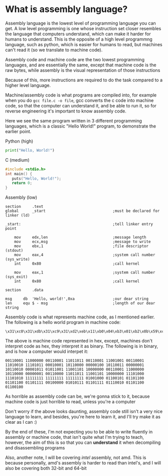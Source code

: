# What is assembly language?

Assembly language is the lowest level of programming language you can get. A low level programming is one whose instruction set closer resembles the language that computers understand, which can make it harder for humans to understand. This is the opposite of a high level programmng language, such as python, which is easier for humans to read, but machines can't read it \(so we translate to machine code\).

Assembly code and machine code are the two lowest programming languages, and are essentially the same, except that machine code is the raw bytes, while assembly is the visual representation of those instructions

Because of this, more instructions are required to do the task compared to a higher level language.

Machine/assembly code is what programs are compiled into, for example when you do `gcc file.c -o file`, gcc converts the c code into machine code, so that the computer can understand it, and be able to run it, so for reverse engineering it's important to know assembly code.

Here we see the same program written in 3 different programming languages, which is a classic "Hello World!" program, to demonstrate the earlier point.

Python \(high\)

```python
print("Hello, World!")
```

C \(medium\)

```c
#include <stdio.h>
int main() {
   puts("Hello, World!");
   return 0;
}
```

Assembly \(low\)

```text
section     .text
global      _start                              ;must be declared for linker (ld)

_start:                                         ;tell linker entry point

    mov     edx,len                             ;message length
    mov     ecx,msg                             ;message to write
    mov     ebx,1                               ;file descriptor (stdout)
    mov     eax,4                               ;system call number (sys_write)
    int     0x80                                ;call kernel

    mov     eax,1                               ;system call number (sys_exit)
    int     0x80                                ;call kernel

section     .data

msg     db  'Hello, world!',0xa                 ;our dear string
len     equ $ - msg                             ;length of our dear string
```

Assembly code is what represents machine code, as I mentioned earlier. The following is a hello world program in machine code:

```text
\x31\xc0\x31\xdb\x31\xc9\x31\xd2\xeb\x11\xb0\x04\xb3\x01\xb2\x0b\x59\xcd\x80\x31\xc0\xb0\x01\x30\xdb\xcd\x80\xe8\xea\xff\xff\xff\x48\x65\x6c\x6c\x6f\x20\x57\x6f\x72\x6c\x64
```

The above is machine code represented in hex, except, machines don't interpret code as hex, they interpret it as binary. The following is in binary, and is how a computer would interpet it:

```text
00110001 11000000 00110001 11011011 00110001 11001001 00110001 11010010 11101011 00010001 10110000 00000100 10110011 00000001 10110010 00001011 01011001 11001101 10000000 00110001 11000000 10110000 00000001 00110000 11011011 11001101 10000000 11101000 11101010 11111111 11111111 11111111 01001000 01100101 01101100 01101100 01101111 00100000 01010111 01101111 01110010 01101100 01100100
```

As horrible as assembly code can be, we're gonna stick to it, because machine code is just horrible to read, unless you're a computer

Don't worry if the above looks daunting, assembly code still isn't a very nice language to learn, and besides, you're here to learn it, and I'll try make it as clear as I can :\)

By the end of these, I'm not expecting you to be able to write fluently in assembly or machine code, that isn't quite what I'm trying to teach, however, the aim of this is so that you can **understand** it when decompiling and disassembling programs

Also, another note, I will be covering _intel_ assembly, not amd. This is because personally, amd's assembly is harder to read than intel's, and I will also be covering both 32-bit and 64-bit

